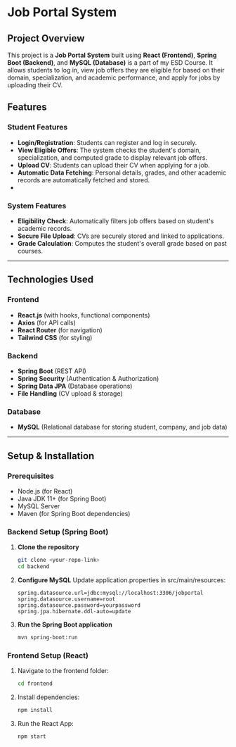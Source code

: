 # Job Portal System 

## Project Overview  
This project is a **Job Portal System** built using **React (Frontend)**, **Spring Boot (Backend)**, and **MySQL (Database)** is a part of my ESD Course. It allows students to log in, view job offers they are eligible for based on their domain, specialization, and academic performance, and apply for jobs by uploading their CV.   

## Features  
### Student Features  
- **Login/Registration**: Students can register and log in securely.  
- **View Eligible Offers**: The system checks the student's domain, specialization, and computed grade to display relevant job offers.  
- **Upload CV**: Students can upload their CV when applying for a job.  
- **Automatic Data Fetching**: Personal details, grades, and other academic records are automatically fetched and stored.
- 
### System Features  
- **Eligibility Check**: Automatically filters job offers based on student's academic records.  
- **Secure File Upload**: CVs are securely stored and linked to applications.  
- **Grade Calculation**: Computes the student's overall grade based on past courses.  

---

## Technologies Used  
### Frontend  
- **React.js** (with hooks, functional components)  
- **Axios** (for API calls)  
- **React Router** (for navigation)  
- **Tailwind CSS** (for styling)  

### Backend  
- **Spring Boot** (REST API)  
- **Spring Security** (Authentication & Authorization)  
- **Spring Data JPA** (Database operations)  
- **File Handling** (CV upload & storage)  

### Database  
- **MySQL** (Relational database for storing student, company, and job data)
  
---

## Setup & Installation  
### Prerequisites  
- Node.js (for React)  
- Java JDK 11+ (for Spring Boot)  
- MySQL Server  
- Maven (for Spring Boot dependencies)  

### Backend Setup (Spring Boot)  
1. **Clone the repository**  
   ```bash
   git clone <your-repo-link>
   cd backend

2. **Configure MySQL**
   Update application.properties in src/main/resources:
   ```code
   spring.datasource.url=jdbc:mysql://localhost:3306/jobportal
   spring.datasource.username=root
   spring.datasource.password=yourpassword
   spring.jpa.hibernate.ddl-auto=update
   
3. **Run the Spring Boot application**
   ```bash
   mvn spring-boot:run

### Frontend Setup (React)
1. Navigate to the frontend folder:
   ```bash
   cd frontend
   
2. Install dependencies:
   ```bash
   npm install
   
3. Run the React App:
   ```bash
   npm start
